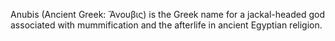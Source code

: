 Anubis (Ancient Greek: Ἄνουβις) is the Greek name for a jackal-headed god associated with mummification and the afterlife in ancient Egyptian religion.